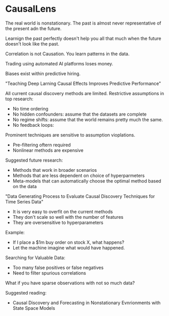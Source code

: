 # CausalLens

The real world is nonstationary. The past is almost never representative of the present
adn the future.

Learnign the past perfectly doesn't help you all that much when the future doesn't look like the past.

Correlation is not Causation. You learn patterns in the data.

Trading using automated AI platforms loses money.

Biases exist within predictive hiring.

"Teaching Deep Larning Causal Effects Improves Predictive Performance"

All current causal discovery methods are limited. Restrictive assumptions in top research:

 - No time ordering
 - No hidden confounders: assume that the datasets are complete
 - No regime shifts: assume that the world remains pretty much the same.
 - No feedback loops: 


Prominent techniques are sensitive to assumption vioplations.

 - Pre-filtering oftern required
 - Nonlinear methods are expensive

Suggested future research:

 - Methods that work in broader scenarios
 - Methods that are less dependent on choice of hyperparmeters
 - Meta-models that can automatically choose the optimal method based on the data

"Data Generating Process to Evaluate Causal Discovery Techniques for Time Series Data"

 - It is very easy to overfit on the current methods
 - They don't scale so well with the number of features
 - They are oversensitive to hyperparameters


Example:

 - If I place a $1m buy order on stock X, what happens?
 - Let the machine imagine what would have happened.


Searching for Valuable Data:
 - Too many false positives or false negatives
 - Need to filter spurious correlations


What if you have sparse observations with not so much data?


Suggested reading:
 - Causal Discovery and Forecasting in Nonstationary Evnrionments with State Space Models
